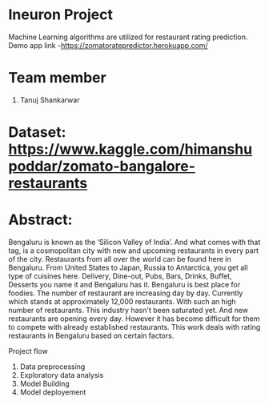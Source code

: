 # Ineuron Project
Machine Learning algorithms are utilized for restaurant rating  prediction.
Demo app link -https://zomatoratepredictor.herokuapp.com/
# Team member
1. Tanuj Shankarwar

# Dataset: https://www.kaggle.com/himanshupoddar/zomato-bangalore-restaurants

# Abstract:
Bengaluru is known as the ‘Silicon Valley of India’. And what comes with that tag, is a cosmopolitan city with new and upcoming restaurants in every part of the city. Restaurants from all over the world can be found here in Bengaluru. From United States to Japan, Russia to Antarctica, you get all type of cuisines here. Delivery, Dine-out, Pubs, Bars, Drinks, Buffet, Desserts you name it and Bengaluru has it. Bengaluru is best place for foodies. The number of restaurant are increasing day by day. Currently which stands at approximately 12,000 restaurants. With such an high number of restaurants. This industry hasn't been saturated yet. And new restaurants are opening every day. However it has become difficult for them to compete with already established restaurants. This work deals with rating restaurants in Bengaluru based on certain factors. 

Project flow
1. Data preprocessing
2. Exploratory data analysis
3. Model Building
4. Model deployement
